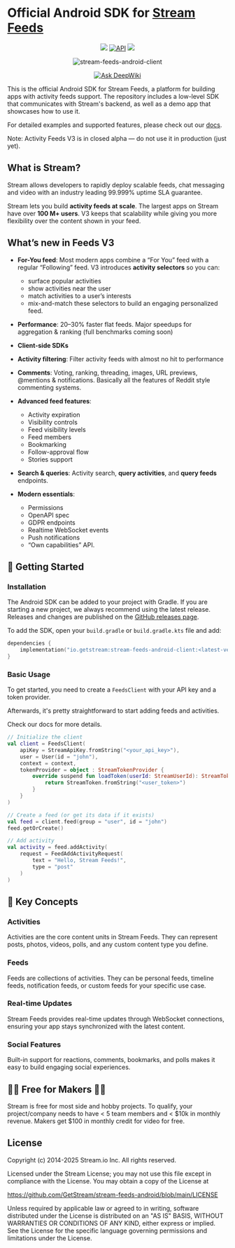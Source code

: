 # Official Android SDK for [Stream Feeds](https://getstream.io/activity-feeds/)

<p align="center">
  <a href="https://github.com/GetStream/stream-feeds-android/actions/workflows/android.yml"><img src="https://github.com/GetStream/stream-feeds-android/actions/workflows/android.yml/badge.svg" /></a>
  <a href="https://android-arsenal.com/api?level=21"><img alt="API" src="https://img.shields.io/badge/API-21%2B-blue.svg?style=flat"/></a>
  <a href="https://github.com/GetStream/stream-feeds-android/releases"><img src="https://img.shields.io/github/v/release/GetStream/stream-feeds-android" /></a>
</p>

<div align="center">

![stream-feeds-android-client](https://img.shields.io/badge/stream--feeds--android--client-2.35%20MB-lightgreen)

</div>

<p align="center">
  <a href="https://deepwiki.com/GetStream/stream-feeds-android"><img src="https://deepwiki.com/badge.svg" alt="Ask DeepWiki"></a>
</p>

This is the official Android SDK for Stream Feeds, a platform for building apps with activity feeds support. The
repository includes a low-level SDK that communicates with Stream's backend, as well as a demo app that showcases how to
use it.

For detailed examples and supported features, please check out
our [docs](https://getstream.io/activity-feeds/docs/android/).

Note: Activity Feeds V3 is in closed alpha — do not use it in production (just yet).

## What is Stream?

Stream allows developers to rapidly deploy scalable feeds, chat messaging and video with an industry leading 99.999%
uptime SLA guarantee.

Stream lets you build **activity feeds at scale**. The largest apps on Stream have over **100 M+ users**.
V3 keeps that scalability while giving you more flexibility over the content shown in your feed.

## What’s new in Feeds V3

- **For-You feed**: Most modern apps combine a “For You” feed with a regular “Following” feed. V3 introduces **activity
  selectors** so you can:
    - surface popular activities
    - show activities near the user
    - match activities to a user’s interests
    - mix-and-match these selectors to build an engaging personalized feed.

- **Performance**: 20–30% faster flat feeds. Major speedups for aggregation & ranking (full benchmarks coming soon)

- **Client-side SDKs**

- **Activity filtering**: Filter activity feeds with almost no hit to performance

- **Comments**: Voting, ranking, threading, images, URL previews, @mentions & notifications. Basically all the features
  of Reddit style commenting systems.

- **Advanced feed features**:
    - Activity expiration
    - Visibility controls
    - Feed visibility levels
    - Feed members
    - Bookmarking
    - Follow-approval flow
    - Stories support

- **Search & queries**: Activity search, **query activities**, and **query feeds** endpoints.

- **Modern essentials**:
    - Permissions
    - OpenAPI spec
    - GDPR endpoints
    - Realtime WebSocket events
    - Push notifications
    - “Own capabilities” API.

## 🚀 Getting Started

### Installation

The Android SDK can be added to your project with Gradle. If you are starting a new project, we always recommend using
the latest release. Releases and changes are published on the
[GitHub releases page](https://github.com/GetStream/stream-feeds-android/releases).

To add the SDK, open your `build.gradle` or `build.gradle.kts` file and add:

```kotlin
dependencies {
    implementation("io.getstream:stream-feeds-android-client:<latest-version>")
}
```
### Basic Usage

To get started, you need to create a `FeedsClient` with your API key and a token provider.

Afterwards, it's pretty straightforward to start adding feeds and activities.

Check our docs for more details.

```kotlin
// Initialize the client
val client = FeedsClient(
    apiKey = StreamApiKey.fromString("<your_api_key>"),
    user = User(id = "john"),
    context = context,
    tokenProvider = object : StreamTokenProvider {
        override suspend fun loadToken(userId: StreamUserId): StreamToken {
            return StreamToken.fromString("<user_token>")
        }
    }
)

// Create a feed (or get its data if it exists)
val feed = client.feed(group = "user", id = "john")
feed.getOrCreate()

// Add activity
val activity = feed.addActivity(
    request = FeedAddActivityRequest(
        text = "Hello, Stream Feeds!",
        type = "post"
    )
)
```

## 📖 Key Concepts

### Activities

Activities are the core content units in Stream Feeds. They can represent posts, photos, videos, polls, and any custom
content type you define.

### Feeds

Feeds are collections of activities. They can be personal feeds, timeline feeds, notification feeds, or custom feeds for
your specific use case.

### Real-time Updates

Stream Feeds provides real-time updates through WebSocket connections, ensuring your app stays synchronized with the
latest content.

### Social Features

Built-in support for reactions, comments, bookmarks, and polls makes it easy to build engaging social experiences.

## 👩‍💻 Free for Makers 👨‍💻

Stream is free for most side and hobby projects. To qualify, your project/company needs to have < 5 team members
and < $10k in monthly revenue. Makers get $100 in monthly credit for video for free.

## License

Copyright (c) 2014-2025 Stream.io Inc. All rights reserved.

Licensed under the Stream License;
you may not use this file except in compliance with the License.
You may obtain a copy of the License at

https://github.com/GetStream/stream-feeds-android/blob/main/LICENSE

Unless required by applicable law or agreed to in writing, software
distributed under the License is distributed on an "AS IS" BASIS,
WITHOUT WARRANTIES OR CONDITIONS OF ANY KIND, either express or implied.
See the License for the specific language governing permissions and
limitations under the License.
